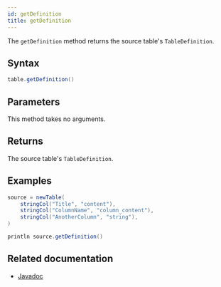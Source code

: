 ```yaml
---
id: getDefinition
title: getDefinition
---
```


The `getDefinition` method returns the source table's `TableDefinition`.

## Syntax

```groovy syntax
table.getDefinition()
```

## Parameters

This method takes no arguments.

## Returns

The source table's `TableDefinition`.

## Examples

```groovy order=null
source = newTable(
    stringCol("Title", "content"),
    stringCol("ColumnName", "column_content"),
    stringCol("AnotherColumn", "string"),
)

println source.getDefinition()
```

## Related documentation

- [Javadoc](<https://deephaven.io/core/javadoc/io/deephaven/engine/table/AttributeMap.html#getDefinition()>)
